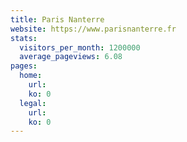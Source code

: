```yaml
---
title: Paris Nanterre
website: https://www.parisnanterre.fr
stats:
  visitors_per_month: 1200000
  average_pageviews: 6.08
pages:
  home: 
    url: 
    ko: 0
  legal: 
    url: 
    ko: 0
---
```

